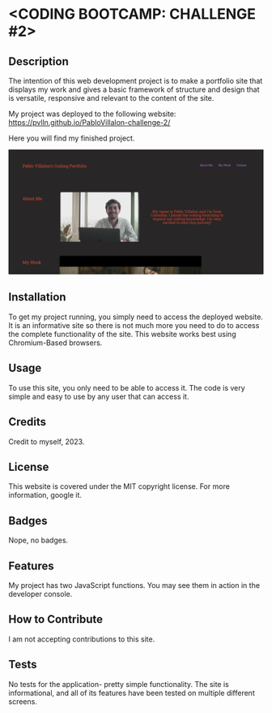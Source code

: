 # <CODING BOOTCAMP: CHALLENGE #2>

## Description

The intention of this web development project is to make a portfolio site that displays my work and gives a basic framework of structure and design that is versatile, responsive and relevant to the content of the site. 

My project was deployed to the following website: https://pvlln.github.io/PabloVillalon-challenge-2/

Here you will find my finished project. 

![Screenshot of my Application](./assets/gifs/screenshot.png)

## Installation

To get my project running, you simply need to access the deployed website. It is an informative site so there is not much more you need to do to access the complete functionality of the site. This website works best using Chromium-Based browsers. 

## Usage

To use this site, you only need to be able to access it. The code is very simple and easy to use by any user that can access it. 

## Credits

Credit to myself, 2023.

## License

This website is covered under the MIT copyright license. For more information, google it. 

## Badges

Nope, no badges. 

## Features

My project has two JavaScript functions. You may see them in action in the developer console. 

## How to Contribute

I am not accepting contributions to this site. 

## Tests

No tests for the application- pretty simple functionality. The site is informational, and all of its features have been tested on multiple different screens. 
